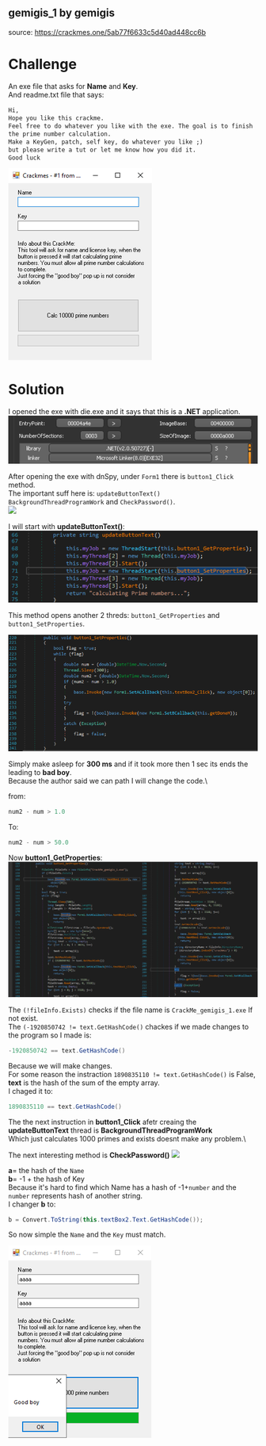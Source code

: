 ## gemigis_1 by gemigis
source: https://crackmes.one/5ab77f6633c5d40ad448cc6b

# Challenge

An exe file that asks for __Name__ and __Key__.\
And readme.txt file that says:
```
Hi,
Hope you like this crackme.
Feel free to do whatever you like with the exe. The goal is to finish the prime number calculation.
Make a KeyGen, patch, self key, do whatever you like ;) 
but please write a tut or let me know how you did it.
Good luck
```

![](The_exe.png)


# Solution

I opened the exe with die.exe and it says that this is a __.NET__ application.
![](Die_.png)

After opening the exe with dnSpy, under `Form1` there is `button1_Click` method.\
The important suff here is: `updateButtonText()` `BackgroundThreadProgramWork` and `CheckPassword()`.\
![](`button1_Click.png`)



I will start with __updateButtonText()__:
![](updateButtonText.png)

This method opens another 2 threds: `button1_GetProperties` and `button1_SetProperties`.

![](button1_SetProperties.png)

Simply make asleep for __300 ms__ and if it took more then 1 sec its ends the leading to __bad boy__.\
Because the author said we can path I will change the code.\

from:
```C# 
num2 - num > 1.0
```
To:
```C# 
num2 - num > 50.0
```

Now __button1_GetProperties__:
![](button1_GetProperties.png)

The `(!fileInfo.Exists)` checks if the file name is `CrackMe_gemigis_1.exe` If not exist.\
The `(-1920850742 != text.GetHashCode()` chackes if we made changes to the program so I made is:

```C#
-1920850742 == text.GetHashCode()
```
Because we will make changes.\
For some reason the instraction `1890835110 != text.GetHashCode()` is False, __text__ is the hash of the sum of the empty array.\
I chaged it to:
```C#
1890835110 == text.GetHashCode()
```
The the next instruction in __button1_Click__ afetr creaing the __updateButtonText__ thread is __BackgroundThreadProgramWork__\
Which just calculates 1000 primes and exists doesnt make any problem.\

The next interesting method is __CheckPassword()__
![](`CheckPassword.png`)

__a__= the hash of the `Name` \
__b__= -1 + the hash of Key  \
Because it's hard to find which Name has a hash of -1+`number` and the `number` represents hash of another string.\
I changer __b__ to:
```C#
b = Convert.ToString(this.textBox2.Text.GetHashCode());
```
So now simple the `Name` and the `Key` must match.

![](Solution.png)

